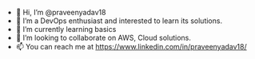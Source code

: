 - 👋 Hi, I’m @praveenyadav18
- 👀 I’m a DevOps enthusiast and interested to learn its solutions.
- 🌱 I’m currently learning basics
- 💞️ I’m looking to collaborate on AWS, Cloud solutions.
- 📫 You can reach me at https://www.linkedin.com/in/praveenyadav18/

<!---
praveenyadav18/praveenyadav18 is a ✨ special ✨ repository because its `README.md` (this file) appears on your GitHub profile.
You can click the Preview link to take a look at your changes.
--->

